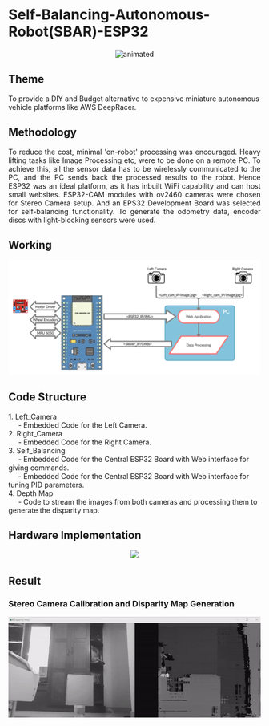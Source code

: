 
# Self-Balancing-Autonomous-Robot(SBAR)-ESP32

<p align="center">
  <img src="/Graphics/Robot_Model.gif" alt="animated" width="600" height="600" />
</p>

<h2> Theme </h2>
To provide a DIY and Budget alternative to expensive miniature autonomous vehicle platforms like AWS DeepRacer.

<h2> Methodology </h2>
<p style='text-align: justify;'> To reduce the cost, minimal 'on-robot' processing was encouraged. Heavy lifting tasks like Image Processing etc, were to be done on a remote PC. To achieve this, all the sensor data has to be wirelessly communicated to the PC, and the PC sends back the processed results to the robot. Hence ESP32 was an ideal platform, as it has inbuilt WiFi capability and can host small websites. ESP32-CAM modules with ov2460 cameras were chosen for Stereo Camera setup. And an EPS32 Development Board was selected for self-balancing functionality. To generate the odometry data, encoder discs with light-blocking sensors were used.</p>


<h2> Working </h2>
<p align="center">
  <img src="/Graphics/Robot's Working.png" />
</p>

<h2> Code Structure </h2>
1. Left_Camera <br>
&nbsp;&nbsp;&nbsp;&nbsp; -   Embedded Code for the Left Camera.<br>
2. Right_Camera <br>
&nbsp;&nbsp;&nbsp;&nbsp; -   Embedded Code for the Right Camera. <br>
3. Self_Balancing <br>
&nbsp;&nbsp;&nbsp;&nbsp; - Embedded Code for the Central ESP32 Board with Web interface for giving  commands. <br>
&nbsp;&nbsp;&nbsp;&nbsp; - Embedded Code for the Central ESP32 Board with Web interface for tuning PID parameters. <br>
4. Depth Map <br>
&nbsp;&nbsp;&nbsp;&nbsp; - Code to stream the images from both cameras and processing them to generate the disparity map. <br>
            
<h2> Hardware Implementation </h2>
<p align="center">
  <img src="/Graphics/Acutual_Photo.png" />
</p>

<h2> Result </h2>
<h3> Stereo Camera Calibration and Disparity Map Generation </h3>
<p align="center">
  <img src="/Graphics/StereoDemo_hi.gif" alt="animated"/>
</p>
